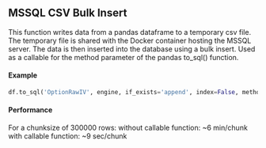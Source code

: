 MSSQL CSV Bulk Insert
-------
This function writes data from a pandas dataframe to a temporary csv file. The temporary file is shared with the Docker container hosting the MSSQL server. The data is then inserted into the database using a bulk insert. Used as a callable for the method parameter of the pandas to_sql() function.


#### Example
~~~ python
df.to_sql('OptionRawIV', engine, if_exists='append', index=False, method=mssql_bulk_insert), number=1)
~~~

#### Performance
For a chunksize of 300000 rows:
  without callable function: ~6 min/chunk
  with callable function: ~9 sec/chunk
